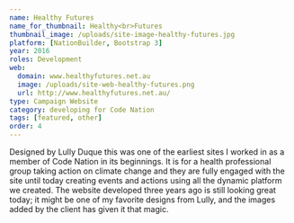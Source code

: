 ```yaml
---
name: Healthy Futures
name_for_thumbnail: Healthy<br>Futures
thumbnail_image: /uploads/site-image-healthy-futures.jpg
platform: [NationBuilder, Bootstrap 3]
year: 2016
roles: Development
web:
  domain: www.healthyfutures.net.au
  image: /uploads/site-web-healthy-futures.png
  url: http://www.healthyfutures.net.au/
type: Campaign Website
category: developing for Code Nation
tags: [featured, other]
order: 4
---
```


Designed by Lully Duque this was one of the earliest sites I worked in as a member of Code Nation in its beginnings. It is for a health professional group taking action on climate change and they are fully engaged with the site until today creating events and actions using all the dynamic platform we created. The website developed three years ago is still looking great today; it might be one of my favorite designs from Lully, and the images added by the client has given it that magic.
